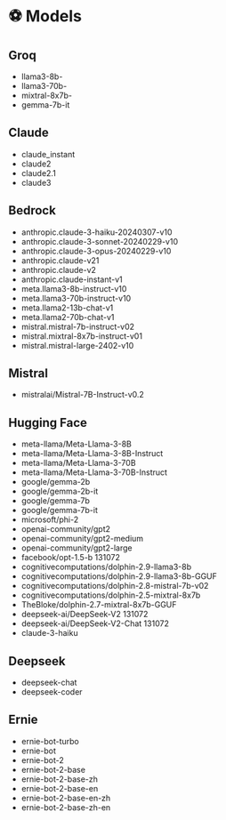 #  ⚽ Models

## Groq
* llama3-8b-
* llama3-70b-
* mixtral-8x7b-
* gemma-7b-it

## Claude
* claude_instant
* claude2
* claude2.1 
* claude3 

## Bedrock
* anthropic.claude-3-haiku-20240307-v10 
* anthropic.claude-3-sonnet-20240229-v10 
* anthropic.claude-3-opus-20240229-v10 
* anthropic.claude-v21 
* anthropic.claude-v2 
* anthropic.claude-instant-v1 
* meta.llama3-8b-instruct-v10 
* meta.llama3-70b-instruct-v10 
* meta.llama2-13b-chat-v1 
* meta.llama2-70b-chat-v1 
* mistral.mistral-7b-instruct-v02 
* mistral.mixtral-8x7b-instruct-v01 
* mistral.mistral-large-2402-v10 

## Mistral
* mistralai/Mistral-7B-Instruct-v0.2 

## Hugging Face
* meta-llama/Meta-Llama-3-8B 
* meta-llama/Meta-Llama-3-8B-Instruct 
* meta-llama/Meta-Llama-3-70B 
* meta-llama/Meta-Llama-3-70B-Instruct 
* google/gemma-2b 
* google/gemma-2b-it 
* google/gemma-7b 
* google/gemma-7b-it 
* microsoft/phi-2 
* openai-community/gpt2 
* openai-community/gpt2-medium 
* openai-community/gpt2-large 
* facebook/opt-1.5-b 131072
* cognitivecomputations/dolphin-2.9-llama3-8b 
* cognitivecomputations/dolphin-2.9-llama3-8b-GGUF 
* cognitivecomputations/dolphin-2.8-mistral-7b-v02 
* cognitivecomputations/dolphin-2.5-mixtral-8x7b 
* TheBloke/dolphin-2.7-mixtral-8x7b-GGUF 
* deepseek-ai/DeepSeek-V2 131072
* deepseek-ai/DeepSeek-V2-Chat 131072
* claude-3-haiku 

## Deepseek
* deepseek-chat 
* deepseek-coder 

## Ernie
* ernie-bot-turbo 
* ernie-bot 
* ernie-bot-2 
* ernie-bot-2-base 
* ernie-bot-2-base-zh 
* ernie-bot-2-base-en 
* ernie-bot-2-base-en-zh 
* ernie-bot-2-base-zh-en 